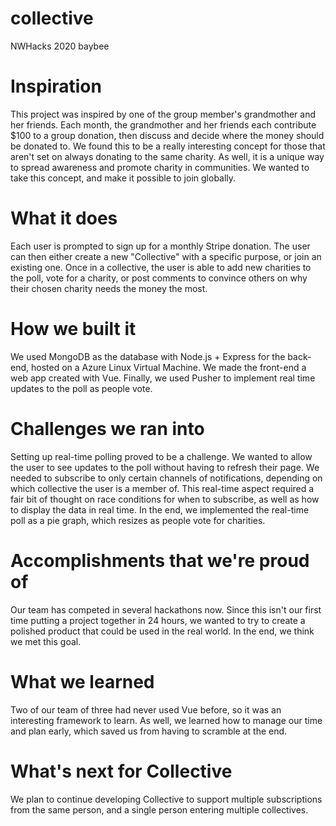# collective
NWHacks 2020 baybee
# Inspiration
This project was inspired by one of the group member's grandmother and her friends. Each month, the grandmother and her friends each contribute $100 to a group donation, then discuss and decide where the money should be donated to. We found this to be a really interesting concept for those that aren't set on always donating to the same charity. As well, it is a unique way to spread awareness and promote charity in communities. We wanted to take this concept, and make it possible to join globally.

# What it does
Each user is prompted to sign up for a monthly Stripe donation. The user can then either create a new "Collective" with a specific purpose, or join an existing one. Once in a collective, the user is able to add new charities to the poll, vote for a charity, or post comments to convince others on why their chosen charity needs the money the most.

# How we built it
We used MongoDB as the database with Node.js + Express for the back-end, hosted on a Azure Linux Virtual Machine. We made the front-end a web app created with Vue. Finally, we used Pusher to implement real time updates to the poll as people vote.

# Challenges we ran into
Setting up real-time polling proved to be a challenge. We wanted to allow the user to see updates to the poll without having to refresh their page. We needed to subscribe to only certain channels of notifications, depending on which collective the user is a member of. This real-time aspect required a fair bit of thought on race conditions for when to subscribe, as well as how to display the data in real time. In the end, we implemented the real-time poll as a pie graph, which resizes as people vote for charities.

# Accomplishments that we're proud of
Our team has competed in several hackathons now. Since this isn't our first time putting a project together in 24 hours, we wanted to try to create a polished product that could be used in the real world. In the end, we think we met this goal.

# What we learned
Two of our team of three had never used Vue before, so it was an interesting framework to learn. As well, we learned how to manage our time and plan early, which saved us from having to scramble at the end.

# What's next for Collective
We plan to continue developing Collective to support multiple subscriptions from the same person, and a single person entering multiple collectives.
